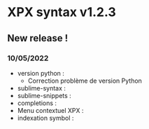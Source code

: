 # XPX syntax v1.2.3

## New release !

### 10/05/2022
* version python :
  - Correction problème de version Python
* sublime-syntax :
* sublime-snippets :
* completions :
* Menu contextuel XPX :
* indexation symbol :
